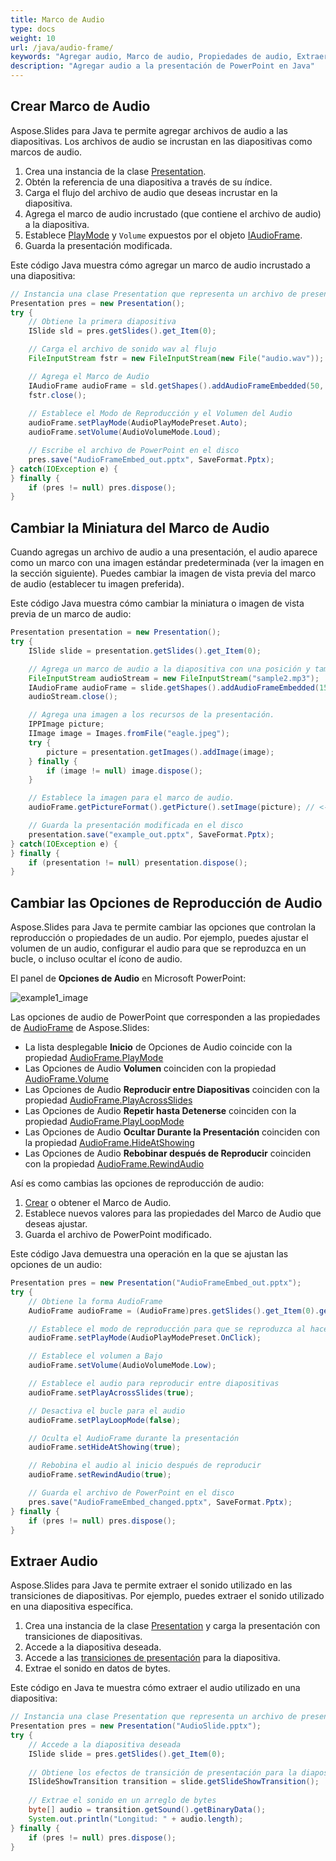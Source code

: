 ```yaml
---
title: Marco de Audio
type: docs
weight: 10
url: /java/audio-frame/
keywords: "Agregar audio, Marco de audio, Propiedades de audio, Extraer audio, Java, Aspose.Slides para Java"
description: "Agregar audio a la presentación de PowerPoint en Java"
---
```


## **Crear Marco de Audio**
Aspose.Slides para Java te permite agregar archivos de audio a las diapositivas. Los archivos de audio se incrustan en las diapositivas como marcos de audio.

1. Crea una instancia de la clase [Presentation](https://reference.aspose.com/slides/java/com.aspose.slides/Presentation).
2. Obtén la referencia de una diapositiva a través de su índice.
3. Carga el flujo del archivo de audio que deseas incrustar en la diapositiva.
4. Agrega el marco de audio incrustado (que contiene el archivo de audio) a la diapositiva.
5. Establece [PlayMode](https://reference.aspose.com/slides/java/com.aspose.slides/AudioPlayModePreset) y `Volume` expuestos por el objeto [IAudioFrame](https://reference.aspose.com/slides/java/com.aspose.slides/IAudioFrame).
6. Guarda la presentación modificada.

Este código Java muestra cómo agregar un marco de audio incrustado a una diapositiva:

```Java
// Instancia una clase Presentation que representa un archivo de presentación
Presentation pres = new Presentation();
try {
    // Obtiene la primera diapositiva
    ISlide sld = pres.getSlides().get_Item(0);

    // Carga el archivo de sonido wav al flujo
    FileInputStream fstr = new FileInputStream(new File("audio.wav"));

    // Agrega el Marco de Audio
    IAudioFrame audioFrame = sld.getShapes().addAudioFrameEmbedded(50, 150, 100, 100, fstr);
    fstr.close();
    
    // Establece el Modo de Reproducción y el Volumen del Audio
    audioFrame.setPlayMode(AudioPlayModePreset.Auto);
    audioFrame.setVolume(AudioVolumeMode.Loud);

    // Escribe el archivo de PowerPoint en el disco
    pres.save("AudioFrameEmbed_out.pptx", SaveFormat.Pptx);
} catch(IOException e) {
} finally {
    if (pres != null) pres.dispose();
}
```

## **Cambiar la Miniatura del Marco de Audio**

Cuando agregas un archivo de audio a una presentación, el audio aparece como un marco con una imagen estándar predeterminada (ver la imagen en la sección siguiente). Puedes cambiar la imagen de vista previa del marco de audio (establecer tu imagen preferida).

Este código Java muestra cómo cambiar la miniatura o imagen de vista previa de un marco de audio:

```java
Presentation presentation = new Presentation();
try {
    ISlide slide = presentation.getSlides().get_Item(0);

    // Agrega un marco de audio a la diapositiva con una posición y tamaño especificados.
    FileInputStream audioStream = new FileInputStream("sample2.mp3");
    IAudioFrame audioFrame = slide.getShapes().addAudioFrameEmbedded(150, 100, 50, 50, audioStream);
    audioStream.close();

    // Agrega una imagen a los recursos de la presentación.
    IPPImage picture;
    IImage image = Images.fromFile("eagle.jpeg");
    try {
        picture = presentation.getImages().addImage(image);
    } finally {
        if (image != null) image.dispose();
    }

    // Establece la imagen para el marco de audio.
    audioFrame.getPictureFormat().getPicture().setImage(picture); // <-----

    // Guarda la presentación modificada en el disco
    presentation.save("example_out.pptx", SaveFormat.Pptx);
} catch(IOException e) {
} finally {
    if (presentation != null) presentation.dispose();
}
```

## **Cambiar las Opciones de Reproducción de Audio**

Aspose.Slides para Java te permite cambiar las opciones que controlan la reproducción o propiedades de un audio. Por ejemplo, puedes ajustar el volumen de un audio, configurar el audio para que se reproduzca en un bucle, o incluso ocultar el ícono de audio.

El panel de **Opciones de Audio** en Microsoft PowerPoint:

![example1_image](audio_frame_0.png)

Las opciones de audio de PowerPoint que corresponden a las propiedades de [AudioFrame](https://reference.aspose.com/slides/java/com.aspose.slides/AudioFrame) de Aspose.Slides:
- La lista desplegable **Inicio** de Opciones de Audio coincide con la propiedad [AudioFrame.PlayMode](https://reference.aspose.com/slides/java/com.aspose.slides/AudioFrame#getPlayMode--) 
- Las Opciones de Audio **Volumen** coinciden con la propiedad [AudioFrame.Volume](https://reference.aspose.com/slides/java/com.aspose.slides/AudioFrame#getVolume--)
- Las Opciones de Audio **Reproducir entre Diapositivas** coinciden con la propiedad [AudioFrame.PlayAcrossSlides](https://reference.aspose.com/slides/java/com.aspose.slides/AudioFrame#getPlayAcrossSlides--)
- Las Opciones de Audio **Repetir hasta Detenerse** coinciden con la propiedad [AudioFrame.PlayLoopMode](https://reference.aspose.com/slides/java/com.aspose.slides/AudioFrame#getPlayLoopMode--)
- Las Opciones de Audio **Ocultar Durante la Presentación** coinciden con la propiedad [AudioFrame.HideAtShowing](https://reference.aspose.com/slides/java/com.aspose.slides/AudioFrame#getHideAtShowing--)
- Las Opciones de Audio **Rebobinar después de Reproducir** coinciden con la propiedad [AudioFrame.RewindAudio](https://reference.aspose.com/slides/java/com.aspose.slides/AudioFrame#getRewindAudio--)

Así es como cambias las opciones de reproducción de audio:

1. [Crear](#create-audio-frame) o obtener el Marco de Audio.
2. Establece nuevos valores para las propiedades del Marco de Audio que deseas ajustar.
3. Guarda el archivo de PowerPoint modificado.

Este código Java demuestra una operación en la que se ajustan las opciones de un audio:

```java 
Presentation pres = new Presentation("AudioFrameEmbed_out.pptx");
try {
    // Obtiene la forma AudioFrame
    AudioFrame audioFrame = (AudioFrame)pres.getSlides().get_Item(0).getShapes().get_Item(0);

    // Establece el modo de reproducción para que se reproduzca al hacer clic
    audioFrame.setPlayMode(AudioPlayModePreset.OnClick);

    // Establece el volumen a Bajo
    audioFrame.setVolume(AudioVolumeMode.Low);

    // Establece el audio para reproducir entre diapositivas
    audioFrame.setPlayAcrossSlides(true);

    // Desactiva el bucle para el audio
    audioFrame.setPlayLoopMode(false);

    // Oculta el AudioFrame durante la presentación
    audioFrame.setHideAtShowing(true);

    // Rebobina el audio al inicio después de reproducir
    audioFrame.setRewindAudio(true);

    // Guarda el archivo de PowerPoint en el disco
    pres.save("AudioFrameEmbed_changed.pptx", SaveFormat.Pptx);
} finally {
    if (pres != null) pres.dispose();
}
```

## **Extraer Audio**

Aspose.Slides para Java te permite extraer el sonido utilizado en las transiciones de diapositivas. Por ejemplo, puedes extraer el sonido utilizado en una diapositiva específica.

1. Crea una instancia de la clase [Presentation](https://reference.aspose.com/slides/java/com.aspose.slides/Presentation) y carga la presentación con transiciones de diapositivas.
2. Accede a la diapositiva deseada.
3. Accede a las [transiciones de presentación](https://reference.aspose.com/slides/java/com.aspose.slides/IBaseSlide#getSlideShowTransition--) para la diapositiva.
4. Extrae el sonido en datos de bytes.

Este código en Java te muestra cómo extraer el audio utilizado en una diapositiva:

```java
// Instancia una clase Presentation que representa un archivo de presentación
Presentation pres = new Presentation("AudioSlide.pptx");
try {
    // Accede a la diapositiva deseada
    ISlide slide = pres.getSlides().get_Item(0);
    
    // Obtiene los efectos de transición de presentación para la diapositiva
    ISlideShowTransition transition = slide.getSlideShowTransition();
    
    // Extrae el sonido en un arreglo de bytes
    byte[] audio = transition.getSound().getBinaryData();
    System.out.println("Longitud: " + audio.length);
} finally {
    if (pres != null) pres.dispose();
}
```